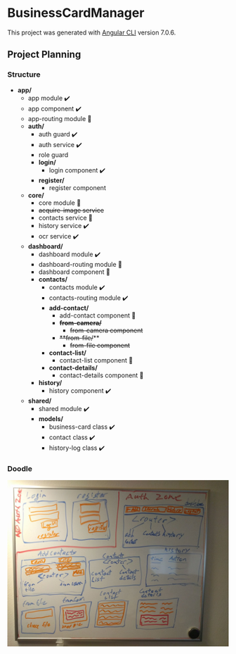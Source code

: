 # BusinessCardManager

This project was generated with [Angular CLI](https://github.com/angular/angular-cli) version 7.0.6.

## Project Planning

### Structure
* **app/**
  * app module :heavy_check_mark:
  * app component :heavy_check_mark:
  * app-routing module :construction:
  * **auth/**
    * auth guard :heavy_check_mark:
    * auth service :heavy_check_mark:
    * role guard
    * **login/**
      * login component :heavy_check_mark:
    * **register/**
      * register component
  * **core/**
    * core module :construction:
    * ~~acquire-image service~~
    * contacts service :construction:
    * history service :heavy_check_mark:
    * ocr service :heavy_check_mark:
  * **dashboard/**
    * dashboard module :heavy_check_mark:
    * dashboard-routing module :construction:
    * dashboard component :construction:
    * **contacts/**
      * contacts module :heavy_check_mark:
      * contacts-routing module :heavy_check_mark:
      * **add-contact/**
        * add-contact component :construction:
        * ~~**from-camera/**~~
          * ~~from-camera component~~
        * ~~**from-file/~~**
          * ~~from-file component~~
      * **contact-list/**
        * contact-list component :construction:
      * **contact-details/**
        * contact-details component :construction:
    * **history/**
      * history component :heavy_check_mark:
  * **shared/**
    * shared module :heavy_check_mark:
    * **models/**
      * business-card class :heavy_check_mark:
      * contact class :heavy_check_mark:
      * history-log class :heavy_check_mark:

### Doodle
![whiteboard doodle](./planning-doodle.jpg)
